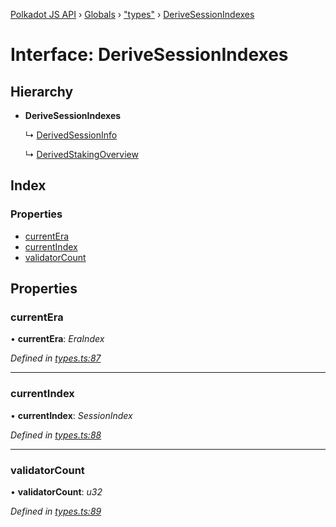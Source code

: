 [Polkadot JS API](../README.md) › [Globals](../globals.md) › ["types"](../modules/_types_.md) › [DeriveSessionIndexes](_types_.derivesessionindexes.md)

# Interface: DeriveSessionIndexes

## Hierarchy

* **DeriveSessionIndexes**

  ↳ [DerivedSessionInfo](_types_.derivedsessioninfo.md)

  ↳ [DerivedStakingOverview](_types_.derivedstakingoverview.md)

## Index

### Properties

* [currentEra](_types_.derivesessionindexes.md#currentera)
* [currentIndex](_types_.derivesessionindexes.md#currentindex)
* [validatorCount](_types_.derivesessionindexes.md#validatorcount)

## Properties

###  currentEra

• **currentEra**: *EraIndex*

*Defined in [types.ts:87](https://github.com/polkadot-js/api/blob/7cc961f789/packages/api-derive/src/types.ts#L87)*

___

###  currentIndex

• **currentIndex**: *SessionIndex*

*Defined in [types.ts:88](https://github.com/polkadot-js/api/blob/7cc961f789/packages/api-derive/src/types.ts#L88)*

___

###  validatorCount

• **validatorCount**: *u32*

*Defined in [types.ts:89](https://github.com/polkadot-js/api/blob/7cc961f789/packages/api-derive/src/types.ts#L89)*
